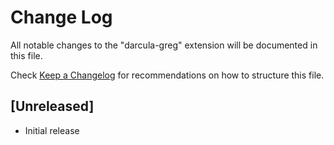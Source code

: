 # Change Log

All notable changes to the "darcula-greg" extension will be documented in this file.

Check [Keep a Changelog](http://keepachangelog.com/) for recommendations on how to structure this file.

## [Unreleased]

- Initial release

